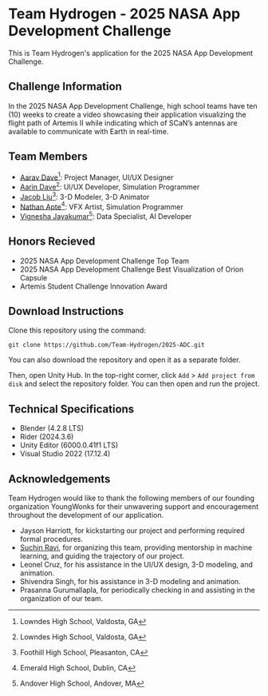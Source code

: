 # Team Hydrogen - 2025 NASA App Development Challenge
This is Team Hydrogen's application for the 2025 NASA App Development Challenge.

## Challenge Information
In the 2025 NASA App Development Challenge, high school teams have ten (10) weeks to create a video showcasing their application visualizing the flight path of Artemis II while indicating which of SCaN’s antennas are available to communicate with Earth in real-time.

## Team Members
- [Aarav Dave](https://github.com/aaravdave)[^1]: Project Manager, UI/UX Designer
- [Aarin Dave](https://github.com/aarindave)[^1]: UI/UX Developer, Simulation Programmer
- [Jacob Liu](https://github.com/Dancesthatbreak)[^2]: 3-D Modeler, 3-D Animator
- [Nathan Apte](https://github.com/Boomexe)[^3]: VFX Artist, Simulation Programmer
- [Vignesha Jayakumar](https://github.com/vigcode123)[^4]: Data Specialist, AI Developer

## Honors Recieved
- 2025 NASA App Development Challenge Top Team
- 2025 NASA App Development Challenge Best Visualization of Orion Capsule
- Artemis Student Challenge Innovation Award

## Download Instructions
Clone this repository using the command:
```commandline
git clone https://github.com/Team-Hydrogen/2025-ADC.git
```
You can also download the repository and open it as a separate folder.

Then, open Unity Hub. In the top-right corner, click `Add` > `Add project from disk` and select the repository folder. You can then open and run the project.

## Technical Specifications
- Blender (4.2.8 LTS)
- Rider (2024.3.6)
- Unity Editor (6000.0.41f1 LTS)
- Visual Studio 2022 (17.12.4)

## Acknowledgements
Team Hydrogen would like to thank the following members of our founding organization YoungWonks for their unwavering support and encouragement throughout the development of our application.
- Jayson Harriott, for kickstarting our project and performing required formal procedures.
- [Suchin Ravi](https://github.com/wonksknowsuchin), for organizing this team, providing mentorship in machine learning, and guiding the trajectory of our project.
- Leonel Cruz, for his assistance in the UI/UX design, 3-D modeling, and animation.
- Shivendra Singh, for his assistance in 3-D modeling and animation.
- Prasanna Gurumallapla, for periodically checking in and assisting in the organization of our team.

[^1]: Lowndes High School, Valdosta, GA
[^2]: Foothill High School, Pleasanton, CA
[^3]: Emerald High School, Dublin, CA
[^4]: Andover High School, Andover, MA
